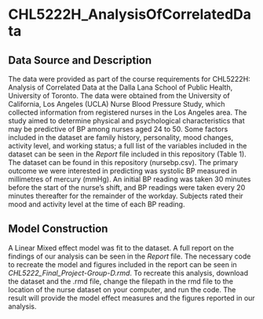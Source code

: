 # CHL5222H_AnalysisOfCorrelatedData

## Data Source and Description
The data were provided as part of the course requirements for CHL5222H: Analysis of Correlated Data at the Dalla Lana School of Public Health, University of Toronto. The data were obtained from the University of California, Los Angeles (UCLA) Nurse Blood Pressure Study, which collected information from registered nurses in the Los Angeles area. The study aimed to determine physical and psychological characteristics that may be predictive of BP among nurses aged 24 to 50. Some factors included in the dataset are family history, personality, mood changes, activity level, and working status; a full list of the variables included in the dataset can be seen in the *Report* file included in this repository (Table 1). The dataset can be found in this repository (nursebp.csv).
The primary outcome we were interested in predicting was systolic BP measured in millimetres of mercury (mmHg). An initial BP reading was taken 30 minutes before the start of the nurse’s shift, and BP readings were taken every 20 minutes thereafter for the remainder of the workday. Subjects rated their mood and activity level at the time of each BP reading.


## Model Construction
A Linear Mixed effect model was fit to the dataset. A full report on the findings of our analysis can be seen in the *Report* file. The necessary code to recreate the model and figures included in the report can be seen in *CHL5222_Final_Project-Group-D.rmd*. To recreate this analysis, download the dataset and the .rmd file, change the filepath in the rmd file to the location of the nurse dataset on your computer, and run the code. The result will provide the model effect measures and the figures reported in our analysis. 


